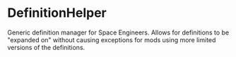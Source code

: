 # DefinitionHelper

Generic definition manager for Space Engineers. Allows for definitions to be "expanded on" without causing exceptions for mods using more limited versions of the definitions.
